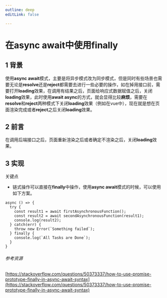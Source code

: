 ```yaml
---
outline: deep
editLink: false

---
```


# 在async await中使用finally 

## 1 背景

使用**async await**模式，主要是将异步模式改为同步模式，但是同时有些场景也需要无论是**resolve**还是**reject**都需要去进行一些必要的操作，如在掉用接口前，需要打开**loading**效果，在调用有结果之后，页面给响应式数据赋值之后，关闭**loading**效果，此时使用**await async**的方式，就会显得比较**麻烦**，需要在**resolve**和**reject**两种模式下关闭**loading**效果（例如在vue中），现在就是想在页面渲染完成或者**reject**之后关闭**loading**效果。

## 2 前言

在调用后端接口之后，页面重新渲染之后或者确定不渲染之后，关闭**loading**效果。

## 3 实现

关键点

- 链式操作可以直接在**finally**中操作，使用**async await**模式的时候，可以使用如下方案。

```
async () => {
  try {
    const result1 = await firstAsynchronousFunction();
    const result2 = await secondAsynchronousFunction(result1);
    console.log(result2);
  } catch(err) {
    throw new Error(`Something failed`);
  } finally {
    console.log(`All Tasks are Done`);
  }
}
```

###### 参考资源

[https://stackoverflow.com/questions/50373337/how-to-use-promise-prototype-finally-in-async-await-syntax](https://stackoverflow.com/questions/50373337/how-to-use-promise-prototype-finally-in-async-await-syntax)

